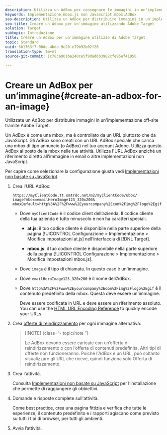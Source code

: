 ```yaml
---
description: Utilizza un AdBox per consegnare le immagini in un'implementazione off-site.
keywords: Implementazione;mbox.js non JavaScript;mbox;AdBox
seo-description: Utilizza un AdBox per distribuire immagini in un'implementazione off-site, utilizzando Adobe Target.
seo-title: Creare un Adbox per un'immagine utilizzando Adobe Target
solution: Target
subtopic: Introduzione
title: Creare un AdBox per un’immagine utilizzo di Adobe Target
topic: Standard
uuid: 6b1763f7-08de-4bde-9e20-e79b92b02f20
translation-type: tm+mt
source-git-commit: 1c78ca901ba240ce5f9dad6b3982cfe95ef41950

---
```



# Creare un AdBox per un’immagine{#create-an-adbox-for-an-image}

Utilizzate un AdBox per distribuire immagini in un'implementazione off-site tramite Adobe Target.

Un AdBox è come una mbox, ma è controllato da un URL piuttosto che da JavaScript. Gli AdBox sono creati con un URL AdBox speciale che carica una mbox di tipo annuncio (o AdBox) nel tuo account Adobe. Utilizza questo AdBox al posto della mbox nelle tue attività. Utilizza l'URL AdBox anziché un riferimento diretto all'immagine in email o altre implementazioni non JavaScript.

Per capire come selezionare la configurazione giusta vedi [Implementazioni non basate su JavaScript](../../c-implementing-target/c-non-javascript-based-implementation/non-javascript-based-implementation.md#concept_4799C58B081A43F6B3B8CC25A8D5D7C4).

1. Crea l'URL AdBox:

   ```
   https://myClientCode.tt.omtrdc.net/m2/myClientCode/ubox/
   image?mbox=emailHeroImage123_320x200&
   mboxDefault=http%3A%2F%2Fwww%2Eyourcompany%2Ecom%2Fimg%2Flogo%2Egif
   ```

   * Dove `myClientCode` è il codice client dell’azienda. Il codice cliente della tua azienda è tutto minuscolo e non ha caratteri speciali.

      * **at.js**: il tuo codice cliente è disponibile nella parte superiore della pagina [!UICONTROL Configurazione &gt; Implementazione &gt; Modifica impostazioni at.js] nell’interfaccia di [!DNL Target].

      * **mbox.js**: il tuo codice cliente è disponibile nella parte superiore della pagina [!UICONTROL Configurazione &gt; Implementazione &gt; Modifica impostazioni mbox.js].
   * Dove `image` è il tipo di chiamata. In questo caso è un'immagine.

   * Dove `emailHeroImage123_320x200` è il nome dell’AdBox.

   * Dove `http%3A%2F%2Fwww%2Eyourcompany%2Ecom%2Fimg%2Flogo%2Egif` è il contenuto predefinito della mbox. Questa deve essere un'immagine.

      Deve essere codificata in URL e deve essere un riferimento assoluto. You can use the [HTML URL Encoding Reference](https://www.w3schools.com/tags/ref_urlencode.asp) to quickly encode your URLs.


1. Crea [offerte di reindirizzamento](../../c-experiences/c-manage-content/offer-redirect.md#task_33C80CD722564303B687948261484F94) per ogni immagine alternativa.

   >[!NOTE] {class=“- topic/note ”}
   >
   >Le AdBox devono essere caricate con un’offerta di reindirizzamento o con l’offerta di contenuti predefinita. Altri tipi di offerte non funzioneranno. Poiché l'AdBox è un URL, può soltanto visualizzare gli URL che riceve, quindi funziona solo Offerta di reindirizzamento.

1. Crea l'attività.

   Consulta [Implementazioni non basate su JavaScript](../../c-implementing-target/c-non-javascript-based-implementation/non-javascript-based-implementation.md#concept_4799C58B081A43F6B3B8CC25A8D5D7C4) per l’installazione che permette di raggiungere gli obbiettivi.
1. Domande e risposte complete sull'attività.

   Come best practice, crea una pagina fittizia e verifica che tutte le esperienze, il contenuto predefinito e i rapporti agiscano come previsto su tutti i tipi di browser, per tutti gli ambienti.

1. Avvia l’attività.
